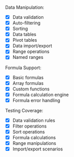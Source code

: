 Data Manipulation:
- [x] Data validation
- [x] Auto-filtering
- [x] Sorting
- [x] Data tables
- [x] Pivot tables
- [x] Data import/export
- [x] Range operations
- [x] Named ranges

Formula Support:
- [x] Basic formulas
- [x] Array formulas
- [x] Custom functions
- [x] Formula calculation engine
- [x] Formula error handling

Testing Coverage:
- [x] Data validation rules
- [x] Filter operations
- [x] Sort operations
- [x] Formula calculations
- [x] Range manipulations
- [x] Import/export scenarios
